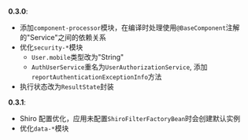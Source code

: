 **0.3.0**:

* 添加`component-processor`模块，在编译时处理使用`@BaseComponent`注解的"Service"之间的依赖关系
* 优化`security-*`模块
  * `User.mobile`类型改为"String"
  * `AuthUserService`重名为`UserAuthorizationService`, 添加`reportAuthenticationExceptionInfo`方法
* 执行状态改为`ResultState`封装

**0.3.1**:

* Shiro 配置优化，应用未配置`ShiroFilterFactoryBean`时会创建默认实例
* 优化`data-*`模块